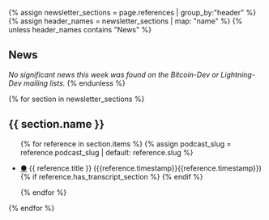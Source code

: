 {% assign newsletter_sections = page.references | group_by:"header" %}
{% assign header_names = newsletter_sections | map: "name" %}
{% unless header_names contains "News" %}
## News
*No significant news this week was found on the Bitcoin-Dev or Lightning-Dev mailing lists.*
{% endunless %}

{% for section in newsletter_sections %}
## {{ section.name }}
<ul>
  {% for reference in section.items %}
  {% assign podcast_slug = reference.podcast_slug | default: reference.slug %}
  <li id="{{ podcast_slug | slice: 1, podcast_slug.size }}" class="anchor-list">
    <p>
      <a href="{{ podcast_slug }}" class="anchor-list-link">●</a>
      {{ reference.title }}
      (<a title="Play this segment of the podcast" onClick="seek('{{reference.timestamp}}')" class="seek">{{reference.timestamp}}</a><noscript>{{reference.timestamp}}</noscript>)
      <a href="{{page.reference}}{{reference.slug}}">
        <i class="fa fa-link" title="Link to related content"></i>
      </a>
      <!--<a onClick="seek('{{include.timestamp}}')" class="seek"><i class="fa
  fa-headphones" title="Play this segment of the podcast"></i></a>-->
      {% if reference.has_transcript_section %}
      <a href="{{reference.slug}}-transcript">
        <i class="fa fa-file-text-o" title="Read this segment of the transcription"></i>
      </a>
      {% endif %}
    </p>
  </li>
  {% endfor %}
</ul>
{% endfor %}